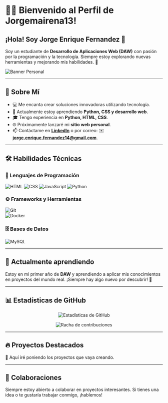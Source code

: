 # 👨‍💻 Bienvenido al Perfil de Jorgemairena13!
## ¡Hola! Soy Jorge Enrique Fernandez 👋

Soy un estudiante de **Desarrollo de Aplicaciones Web (DAW)** con pasión por la programación y la tecnología. Siempre estoy explorando nuevas herramientas y mejorando mis habilidades. 🚀  

![Banner Personal](https://github.com/user-attachments/assets/87b42785-247e-44b8-b0a9-cc8a6c5ac09c)  

---

## 🚀 Sobre Mí  

- 💻 Me encanta crear soluciones innovadoras utilizando tecnología.  
- 🌱 Actualmente estoy aprendiendo **Python, CSS y desarrollo web**.  
- 🎓 Tengo experiencia en **Python, HTML, CSS**.  
- 🌐 Próximamente lanzaré mi **sitio web personal**.  
- 📫 Contáctame en **[LinkedIn](https://www.linkedin.com/in/jorge-enrique-fernandez/)** o por correo: ✉️ **jorge.enrique.fernandez14@gmail.com**.  

---

## 🛠️ Habilidades Técnicas  

### 📌 Lenguajes de Programación  
![HTML](https://img.shields.io/badge/HTML-orange?logo=html5&logoColor=white)
![CSS](https://img.shields.io/badge/CSS-blue?logo=css3&logoColor=white)
![JavaScript](https://img.shields.io/badge/-JavaScript-F7DF1E?style=flat-square&logo=javascript&logoColor=black)
![Python](https://img.shields.io/badge/-Python-3776AB?style=flat-square&logo=python&logoColor=white)  

### ⚙️ Frameworks y Herramientas  
![Git](https://img.shields.io/badge/-Git-F05032?style=flat-square&logo=git&logoColor=white)  
![Docker](https://img.shields.io/badge/-Docker-2496ED?style=flat-square&logo=docker&logoColor=white)  

### 🗄️ Bases de Datos  
![MySQL](https://img.shields.io/badge/-MySQL-4479A1?style=flat-square&logo=mysql&logoColor=white)  

---

## 📖 Actualmente aprendiendo  
Estoy en mi primer año de **DAW** y aprendiendo a aplicar mis conocimientos en proyectos del mundo real. ¡Siempre hay algo nuevo por descubrir! 🚀  

---

## 📊 Estadísticas de GitHub  

<p align="center">
  <img src="https://github-readme-stats.vercel.app/api?username=Jorgemairena13&show_icons=true&theme=radical" alt="Estadísticas de GitHub" />
</p>

<p align="center">
  <img src="https://github-readme-streak-stats.herokuapp.com/?user=Jorgemairena13&theme=radical" alt="Racha de contribuciones" />
</p>

---

## 🔥 Proyectos Destacados  

📌 Aquí iré poniendo los proyectos que vaya creando.

---

## 🤝 Colaboraciones  

Siempre estoy abierto a colaborar en proyectos interesantes. Si tienes una idea o te gustaría trabajar conmigo, ¡hablemos!  







